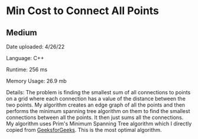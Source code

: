 
# Min Cost to Connect All Points

## Medium

Date uploaded: 4/26/22

Language: C++

Runtime: 256 ms

Memory Usage: 26.9 mb

Details: The problem is finding the smallest sum of all connections to points on a grid where each connection has a value of the distance between the two points. My algorithm creates an edge graph of all the points and then performs the minimum spanning tree algorithm on them to find the smallest connections between all the points. It then just sums all the connections. My algorithm uses Prim's Minimum Spanning Tree algorithm which I directly copied from [GeeksforGeeks](https://www.geeksforgeeks.org/prims-minimum-spanning-tree-mst-greedy-algo-5/). This is the most optimal algorithm.
